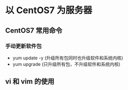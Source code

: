 # 以 CentOS7 为服务器

## CentOS7 常用命令

### 手动更新软件包

- yum update -y (升级所有包同时也升级软件和系统内核)
- yum upgrade (只升级所有包，不升级软件和系统内核)

## vi 和 vim 的使用
